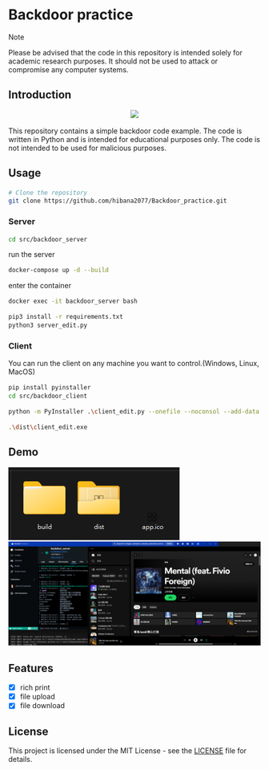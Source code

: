 <!--
 * @Author: hibana2077 hibana2077@gmail.com
 * @Date: 2024-06-05 20:04:14
 * @LastEditors: hibana2077 hibana2077@gmail.com
 * @LastEditTime: 2024-06-06 01:29:04
 * @FilePath: \Backdoor_practice\README.md
 * @Description: 这是默认设置,请设置`customMade`, 打开koroFileHeader查看配置 进行设置: https://github.com/OBKoro1/koro1FileHeader/wiki/%E9%85%8D%E7%BD%AE
-->
# Backdoor practice

> [!NOTE]
> Please be advised that the code in this repository is intended solely for academic research purposes. It should not be used to attack or compromise any computer systems.

## Introduction

<p align="center">
    <img src="https://skillicons.dev/icons?i=pytorch,py,docker" /><br>
</p>

This repository contains a simple backdoor code example. The code is written in Python and is intended for educational purposes only. The code is not intended to be used for malicious purposes.

## Usage

```bash
# Clone the repository
git clone https://github.com/hibana2077/Backdoor_practice.git
```

### Server

```bash
cd src/backdoor_server
```

run the server

```bash
docker-compose up -d --build
```

enter the container

```bash
docker exec -it backdoor_server bash
```

```bash
pip3 install -r requirements.txt
python3 server_edit.py
```

### Client

You can run the client on any machine you want to control.(Windows, Linux, MacOS)

```bash
pip install pyinstaller
cd src/backdoor_client
```

```bash
python -m PyInstaller .\client_edit.py --onefile --noconsol --add-data "kayoko.png;." --icon "app.ico"
```

```bash
.\dist\client_edit.exe
```

## Demo

![build_result](./imgs/build.png)
![start_spotify](./imgs/start_spotify.png)

## Features

- [x] rich print
- [x] file upload
- [x] file download

## License

This project is licensed under the MIT License - see the [LICENSE](LICENSE) file for details.